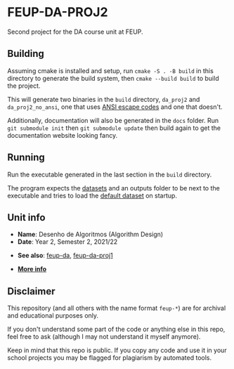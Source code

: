 # FEUP-DA-PROJ2

Second project for the DA course unit at FEUP.

<!-- TODO -->

## Building

Assuming cmake is installed and setup, run `cmake -S . -B build` in this directory to generate the build system, then `cmake --build build` to build the project.

This will generate two binaries in the `build` directory, `da_proj2` and `da_proj2_no_ansi`, one that uses [ANSI escape codes](https://en.wikipedia.org/wiki/ANSI_escape_code) and one that doesn't.

Additionally, documentation will also be generated in the `docs` folder. Run `git submodule init` then `git submodule update` then build again to get the documentation website looking fancy.

## Running

Run the executable generated in the last section in the `build` directory.

The program expects the [datasets](../input/datasets) and an outputs folder to be next to the executable and tries to load the [default dataset](../input/datasets/in01_b.txt) on startup.

## Unit info

- **Name**: Desenho de Algoritmos (Algorithm Design)
- **Date**: Year 2, Semester 2, 2021/22
* **See also**: [feup-da](https://github.com/Naapperas/feup-da), [feup-da-proj1](https://github.com/Naapperas/feup-da-proj1)
- [**More info**](https://sigarra.up.pt/feup/ucurr_geral.ficha_uc_view?pv_ocorrencia_id=484424)

## Disclaimer

This repository (and all others with the name format `feup-*`) are for archival and educational purposes only.

If you don't understand some part of the code or anything else in this repo, feel free to ask (although I may not understand it myself anymore).

Keep in mind that this repo is public. If you copy any code and use it in your school projects you may be flagged for plagiarism by automated tools.
